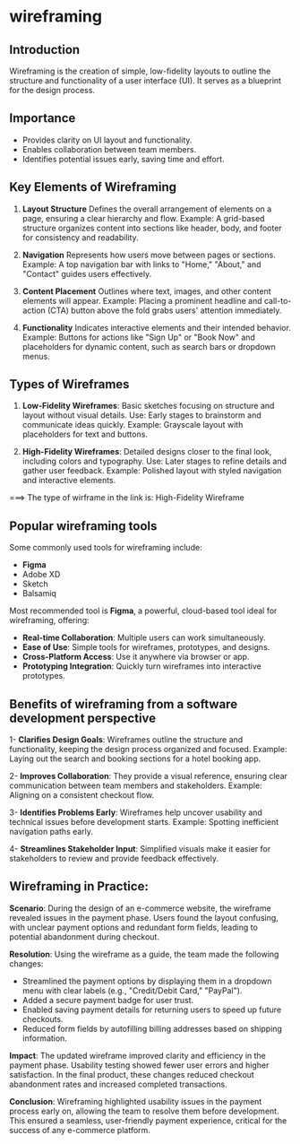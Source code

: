 # wireframing

## Introduction
Wireframing is the creation of simple, low-fidelity layouts to outline the structure and functionality of a user interface (UI). It serves as a blueprint for the design process.

## Importance
- Provides clarity on UI layout and functionality.
- Enables collaboration between team members.
- Identifies potential issues early, saving time and effort.

## Key Elements of Wireframing
1. **Layout Structure**
Defines the overall arrangement of elements on a page, ensuring a clear hierarchy and flow.
Example:
A grid-based structure organizes content into sections like header, body, and footer for consistency and readability.

2. **Navigation**
Represents how users move between pages or sections.
Example:
A top navigation bar with links to "Home," "About," and "Contact" guides users effectively.

3. **Content Placement**
Outlines where text, images, and other content elements will appear.
Example:
Placing a prominent headline and call-to-action (CTA) button above the fold grabs users' attention immediately.

4. **Functionality**
Indicates interactive elements and their intended behavior.
Example:
Buttons for actions like "Sign Up" or "Book Now" and placeholders for dynamic content, such as search bars or dropdown menus.

## Types of Wireframes
1. **Low-Fidelity Wireframes**:
  Basic sketches focusing on structure and layout without visual details.
  Use: Early stages to brainstorm and communicate ideas quickly.
  Example: Grayscale layout with placeholders for text and buttons.

2. **High-Fidelity Wireframes**:
  Detailed designs closer to the final look, including colors and typography.
  Use: Later stages to refine details and gather user feedback.
  Example: Polished layout with styled navigation and interactive elements.

===> The type of wirframe in the link is: High-Fidelity Wireframe


## Popular wireframing tools
Some commonly used tools for wireframing include:
- **Figma**
- Adobe XD
- Sketch
- Balsamiq

Most recommended tool is **Figma**, a powerful, cloud-based tool ideal for wireframing, offering:
  - **Real-time Collaboration**: Multiple users can work simultaneously.
  - **Ease of Use**: Simple tools for wireframes, prototypes, and designs.
  - **Cross-Platform Access**: Use it anywhere via browser or app.
  - **Prototyping Integration**: Quickly turn wireframes into interactive prototypes.

## Benefits of wireframing from a software development perspective
1- **Clarifies Design Goals**:
Wireframes outline the structure and functionality, keeping the design process organized and focused.
Example: Laying out the search and booking sections for a hotel booking app.

2- **Improves Collaboration**:
They provide a visual reference, ensuring clear communication between team members and stakeholders.
Example: Aligning on a consistent checkout flow.

3- **Identifies Problems Early**:
Wireframes help uncover usability and technical issues before development starts.
Example: Spotting inefficient navigation paths early.

4- **Streamlines Stakeholder Input**:
Simplified visuals make it easier for stakeholders to review and provide feedback effectively.

## Wireframing in Practice:
**Scenario**:
During the design of an e-commerce website, the wireframe revealed issues in the payment phase. Users found the layout confusing, with unclear payment options and redundant form fields, leading to potential abandonment during checkout.

**Resolution**:
Using the wireframe as a guide, the team made the following changes:

- Streamlined the payment options by displaying them in a dropdown menu with clear labels (e.g., "Credit/Debit Card," "PayPal").
- Added a secure payment badge for user trust.
- Enabled saving payment details for returning users to speed up future checkouts.
- Reduced form fields by autofilling billing addresses based on shipping information.

**Impact**:
The updated wireframe improved clarity and efficiency in the payment phase. Usability testing showed fewer user errors and higher satisfaction. In the final product, these changes reduced checkout abandonment rates and increased completed transactions.

**Conclusion**:
Wireframing highlighted usability issues in the payment process early on, allowing the team to resolve them before development. This ensured a seamless, user-friendly payment experience, critical for the success of any e-commerce platform.
